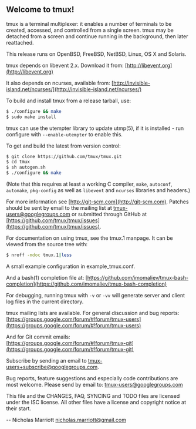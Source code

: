 ## Welcome to tmux!

tmux is a terminal multiplexer: it enables a number of terminals to be created,
accessed, and controlled from a single screen. tmux may be detached from a
screen and continue running in the background, then later reattached.

This release runs on OpenBSD, FreeBSD, NetBSD, Linux, OS X and Solaris.

tmux depends on libevent 2.x. Download it from: [http://libevent.org](http://libevent.org)

It also depends on ncurses, available from: [http://invisible-island.net/ncurses/](http://invisible-island.net/ncurses/)

To build and install tmux from a release tarball, use:

```bash
$ ./configure && make
$ sudo make install
```

tmux can use the utempter library to update utmp(5), if it is installed - run
configure with `--enable-utempter` to enable this.

To get and build the latest from version control:

```bash
$ git clone https://github.com/tmux/tmux.git
$ cd tmux
$ sh autogen.sh
$ ./configure && make
```

(Note that this requires at least a working C compiler, `make`, `autoconf`,
`automake`, `pkg-config` as well as `libevent` and `ncurses` libraries and headers.)

For more information see [http://git-scm.com](http://git-scm.com). Patches should be sent by email to
the mailing list at <tmux-users@googlegroups.com> or submitted through GitHub at
[https://github.com/tmux/tmux/issues](https://github.com/tmux/tmux/issues).

For documentation on using tmux, see the tmux.1 manpage. It can be viewed from
the source tree with:

```bash
$ nroff -mdoc tmux.1|less
```

A small example configuration in example_tmux.conf.

And a bash(1) completion file at: [https://github.com/imomaliev/tmux-bash-completion](https://github.com/imomaliev/tmux-bash-completion)

For debugging, running tmux with `-v` or `-vv` will generate server and client log
files in the current directory.

tmux mailing lists are available. For general discussion and bug reports: [https://groups.google.com/forum/#!forum/tmux-users](https://groups.google.com/forum/#!forum/tmux-users)

And for Git commit emails: [https://groups.google.com/forum/#!forum/tmux-git](https://groups.google.com/forum/#!forum/tmux-git)

Subscribe by sending an email to <tmux-users+subscribe@googlegroups.com>.

Bug reports, feature suggestions and especially code contributions are most
welcome. Please send by email to: <tmux-users@googlegroups.com>

This file and the CHANGES, FAQ, SYNCING and TODO files are licensed under the
ISC license. All other files have a license and copyright notice at their start.

-- Nicholas Marriott <nicholas.marriott@gmail.com>
